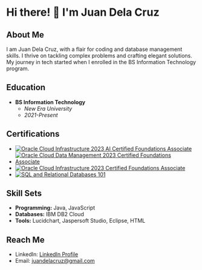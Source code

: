# Hi there! 👋 I'm Juan Dela Cruz

## About Me
I am Juan Dela Cruz, with a flair for coding and database management skills. I thrive on tackling complex problems and crafting elegant solutions. My journey in tech started when I enrolled in the BS Information Technology program.

## Education
- **BS Information Technology**
  - *New Era University*
  - *2021-Present*

## Certifications
- [![Oracle Cloud Infrastructure 2023 AI Certified Foundations Associate](insert_image_link_here)](https://catalog-education.oracle.com/pls/certview/sharebadge?id=BC113F88BC25717018537B2F210884DBB1880E3FDDE4602BEE60EDD2033D319D&fbclid=IwAR0t8WRepbgsycp-IVyV2k_m7hOnDF4ONQTNi1SN1MxPYxNUeh_3U5ruQYw)
- [![Oracle Cloud Data Management 2023 Certified Foundations Associate](insert_image_link_here)](https://catalog-education.oracle.com/pls/certview/sharebadge?id=A97C867BEC9452E7576082A3E09CE59041E3F1607C324533C5141ECFACC801D2&fbclid=IwAR3_vEnV_KSwcTZaW1YDgHAURP7PU18uIDWZ4fvXBdE-_9XRYA83-hhaIC0)
- [![Oracle Cloud Infrastructure 2023 Certified Foundations Associate](insert_image_link_here)](https://catalog-education.oracle.com/pls/certview/sharebadge?id=12D90C6B91C07C52522B66F5F0F9FF77BF65473A1ADD7E7DD35FBAF895BE5C8B&fbclid=IwAR2anPKpsJR9T1RVA6WjReHgw--UbBw46ZeR_gtRyBrGL0jXjOesQLuvetA)
- [![SQL and Relational Databases 101](insert_image_link_here)](https://courses.cognitiveclass.ai/certificates/6b94b44499424ca386e18fc2e71256a4)

## Skill Sets
- **Programming:** Java, JavaScript
- **Databases:** IBM DB2 Cloud
- **Tools:** Lucidchart, Jaspersoft Studio, Eclipse, HTML

## Reach Me
- LinkedIn: [LinkedIn Profile](LinkedIn_Profile_Link)
- Email: juandelacruz@gmail.com
